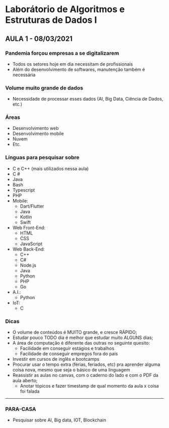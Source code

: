 # Laborátorio de Algoritmos e Estruturas de Dados I
## AULA 1 - 08/03/2021

### Pandemia forçou empresas a se digitalizarem
* Todos os setores hoje em dia necessitam de profissionais
* Além do desenvolvimento de softwares, manutenção também é necessária

### Volume muito grande de dados 
* Necessidade de processar esses dados (AI, Big Data, Ciência de Dados, etc.)

### Áreas
* Desenvolvimento web
* Desenvolvimento mobile
* Nuvem 
* Etc.

### Línguas para pesquisar sobre
* C e C++ (mais utilizados nessa aula)
* C #
* Java
* Bash
* Typescript
* PHP
* Mobile:
    * Dart/Flutter
    * Java
    * Kotlin
    * Swift
* Web Front-End:
    * HTML
    * CSS
    * JavaScript
* Web Back-End: 
    * C++
    * C#
    * Node.js
    * Java
    * Python
    * PHP
    * Go
* A.I.:
    * Python
* IoT: 
    * C

### Dicas
* O volume de conteúdos é MUITO grande, e cresce RÁPIDO;
* Estudar pouco TODO dia é melhor que estudar muito ALGUNS dias;
* A área de computação é diferente das outras no seguinte quesito:
    * Facilidade em conseguir estágios e trabalhos
    * Facilidade de conseguir empregos fora do país
* Investir em cursos de inglês e bootcamps
* Procurar usar o tempo extra (férias, feriados, etc) pra aprender alguma coisa nova, mesmo que seja o básico de uma linguagem
* Reassistir as aulas no canvas, com o caderno do lado e com o PDF da aula aberto;
    * Anotar tópicos e fazer timestamp de qual momento da aula x coisa foi falada






----------------------------------------------------------------
### PARA-CASA
* Pesquisar sobre AI, Big data, IOT, Blockchain